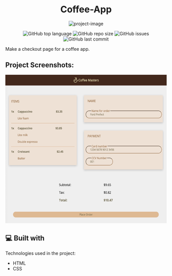 <h1 align="center" id="title">Coffee-App</h1>

<p align="center"><img src="https://socialify.git.ci/Spawn9986/Coffee-App/image?language=1&amp;name=1&amp;owner=1&amp;theme=Auto" alt="project-image"></p>

<p align="center">
<img alt="GitHub top language" src="https://img.shields.io/github/languages/top/Spawn9986/Coffee-App?logo=GitHub&style=flat-square"> <img alt="GitHub repo size" src="https://img.shields.io/github/repo-size/Spawn9986/Coffee-App?logo=Github&style=flat-square"> <img alt="GitHub issues" src="https://img.shields.io/github/issues/Spawn9986/Coffee-App?logo=GitHub&style=flat-square"> <img alt="GitHub last commit" src="https://img.shields.io/github/last-commit/Spawn9986/Coffee-App?logo=GitHub&style=flat-square">
</p>

<p id="description">Make a checkout page for a coffee app.</p>

<h2>Project Screenshots:</h2>

<img src="https://github.com/Spawn9986/Coffee-App/blob/main/Pics/Coffee-App.png" alt="project-screenshot" width="973" height="463/">

<h2>💻 Built with</h2>

Technologies used in the project:

- HTML
- CSS

